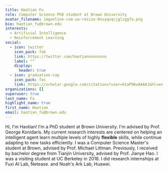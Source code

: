 ```yaml
---
title: Haotian Fu
role: Computer Science PhD student at Brown University
avatar_filename: imgonline-com-ua-resize-8nsyqvqcjglzggfa.png
bio: haotian_fu@brown.edu
interests:
  - Artificial Intelligence
  - Reinforcement Learning
social:
  - icon: twitter
    icon_pack: fab
    link: https://twitter.com/haotiannnnnnnnn
    label: ""
    display:
      header: true
  - icon: graduation-cap
    icon_pack: fas
    link: https://scholar.google.com/citations?user=btaP96wAAAAJ&hl=en
organizations: []
superuser: true
last_name: Fu
highlight_name: true
first_name: Haotian
email: haotian_fu@brown.edu
---
```

Hi, I'm Haotian! I'm a PhD student at Brown University. I'm advised by Prof. George Konidaris. My current research interests are centered on helping an intelligent agent learn multiple levels of highly **flexible** skills, while continue adapting to new tasks efficiently. I was a Computer Science Master's student at Brown, advised by Prof. Michael Littman. Previously, I received by bachelor degree from Tianjin University, advised by Prof. Jianye Hao. I was a visiting student at UC Berkeley in 2018. I did research internships at Fuxi AI Lab, Netease. and Noah's Ark Lab, Huawei.